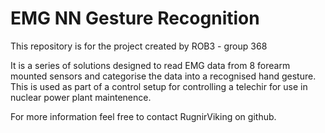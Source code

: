 # EMG NN Gesture Recognition
This repository is for the project created by ROB3 - group 368

It is a series of solutions designed to read EMG data from 8 forearm mounted sensors and categorise the data into a recognised hand gesture. This is used as part of a control setup for controlling a telechir for use in nuclear power plant maintenence.

For more information feel free to contact RugnirViking on github.
